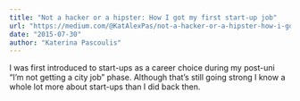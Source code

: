 ```yaml
---
title: "Not a hacker or a hipster: How I got my first start-up job"
url: "https://medium.com/@KatAlexPas/not-a-hacker-or-a-hipster-how-i-got-my-first-start-up-job-922399a7dfbb"
date: "2015-07-30"
author: "Katerina Pascoulis"
---
```


I was first introduced to start-ups as a career choice during my post-uni “I’m not getting a city job” phase. Although that’s still going strong I know a whole lot more about start-ups than I did back then.

<!-- excerpt -->

